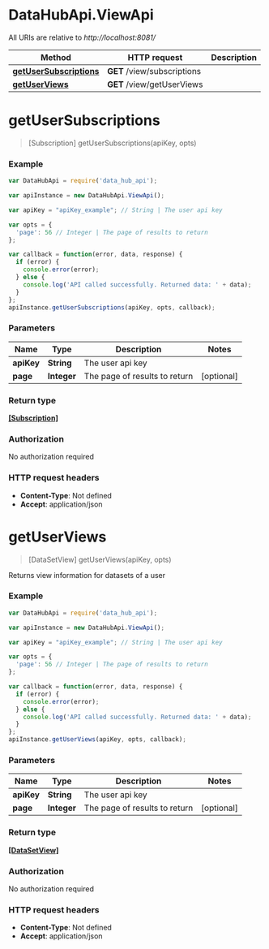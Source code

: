 # DataHubApi.ViewApi

All URIs are relative to *http://localhost:8081/*

Method | HTTP request | Description
------------- | ------------- | -------------
[**getUserSubscriptions**](ViewApi.md#getUserSubscriptions) | **GET** /view/subscriptions | 
[**getUserViews**](ViewApi.md#getUserViews) | **GET** /view/getUserViews | 


<a name="getUserSubscriptions"></a>
# **getUserSubscriptions**
> [Subscription] getUserSubscriptions(apiKey, opts)



### Example
```javascript
var DataHubApi = require('data_hub_api');

var apiInstance = new DataHubApi.ViewApi();

var apiKey = "apiKey_example"; // String | The user api key

var opts = { 
  'page': 56 // Integer | The page of results to return
};

var callback = function(error, data, response) {
  if (error) {
    console.error(error);
  } else {
    console.log('API called successfully. Returned data: ' + data);
  }
};
apiInstance.getUserSubscriptions(apiKey, opts, callback);
```

### Parameters

Name | Type | Description  | Notes
------------- | ------------- | ------------- | -------------
 **apiKey** | **String**| The user api key | 
 **page** | **Integer**| The page of results to return | [optional] 

### Return type

[**[Subscription]**](Subscription.md)

### Authorization

No authorization required

### HTTP request headers

 - **Content-Type**: Not defined
 - **Accept**: application/json

<a name="getUserViews"></a>
# **getUserViews**
> [DataSetView] getUserViews(apiKey, opts)



Returns view information for datasets of a user

### Example
```javascript
var DataHubApi = require('data_hub_api');

var apiInstance = new DataHubApi.ViewApi();

var apiKey = "apiKey_example"; // String | The user api key

var opts = { 
  'page': 56 // Integer | The page of results to return
};

var callback = function(error, data, response) {
  if (error) {
    console.error(error);
  } else {
    console.log('API called successfully. Returned data: ' + data);
  }
};
apiInstance.getUserViews(apiKey, opts, callback);
```

### Parameters

Name | Type | Description  | Notes
------------- | ------------- | ------------- | -------------
 **apiKey** | **String**| The user api key | 
 **page** | **Integer**| The page of results to return | [optional] 

### Return type

[**[DataSetView]**](DataSetView.md)

### Authorization

No authorization required

### HTTP request headers

 - **Content-Type**: Not defined
 - **Accept**: application/json

